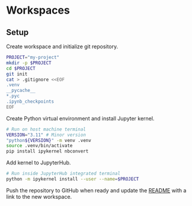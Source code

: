 # Workspaces

## Setup

Create workspace and initialize git repository.

```bash
PROJECT="my-project"
mkdir -p $PROJECT
cd $PROJECT
git init
cat > .gitignore <<EOF
.venv
__pycache__
*.pyc
.ipynb_checkpoints
EOF
```

Create Python virtual environment and install Jupyter kernel.

```bash
# Run on host machine terminal
VERSION="3.11" # Minor version
"python${VERSION}" -m venv .venv
source .venv/bin/activate
pip install ipykernel nbconvert
```

Add kernel to JupyterHub.

```bash
# Run inside JupyterHub integrated terminal
python -m ipykernel install --user --name=$PROJECT
```

Push the repository to GitHub when ready and update the [README](../README.md#repositories) with a link to the new workspace.